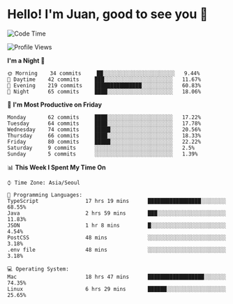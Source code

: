 # Hello! I'm Juan, good to see you 👋

<!--
**Y-k-Y/Y-k-Y** is a ✨ _special_ ✨ repository because its `README.md` (this file) appears on your GitHub profile.

Here are some ideas to get you started:

- 🔭 I’m currently working on ...
- 🌱 I’m currently learning ...
- 👯 I’m looking to collaborate on ...
- 🤔 I’m looking for help with ...
- 💬 Ask me about ...
- 📫 How to reach me: ...
- 😄 Pronouns: ...
- ⚡ Fun fact: ...
-->
<!--
![Profile views](https://gpvc.arturio.dev/Y-k-Y)

[![Omid Nikrah StackOverflow](https://github-readme-stackoverflow.vercel.app/?userID=9517076)](https://stackoverflow.com/users/9517076/i-have-10-fingers)
-->

<!--START_SECTION:waka-->
![Code Time](http://img.shields.io/badge/Code%20Time-293%20hrs%2024%20mins-blue)

![Profile Views](http://img.shields.io/badge/Profile%20Views-0-blue)

**I'm a Night 🦉** 

```text
🌞 Morning    34 commits     ██░░░░░░░░░░░░░░░░░░░░░░░   9.44% 
🌆 Daytime    42 commits     ███░░░░░░░░░░░░░░░░░░░░░░   11.67% 
🌃 Evening    219 commits    ███████████████░░░░░░░░░░   60.83% 
🌙 Night      65 commits     ████░░░░░░░░░░░░░░░░░░░░░   18.06%

```
📅 **I'm Most Productive on Friday** 

```text
Monday       62 commits     ████░░░░░░░░░░░░░░░░░░░░░   17.22% 
Tuesday      64 commits     ████░░░░░░░░░░░░░░░░░░░░░   17.78% 
Wednesday    74 commits     █████░░░░░░░░░░░░░░░░░░░░   20.56% 
Thursday     66 commits     ████░░░░░░░░░░░░░░░░░░░░░   18.33% 
Friday       80 commits     █████░░░░░░░░░░░░░░░░░░░░   22.22% 
Saturday     9 commits      ░░░░░░░░░░░░░░░░░░░░░░░░░   2.5% 
Sunday       5 commits      ░░░░░░░░░░░░░░░░░░░░░░░░░   1.39%

```


📊 **This Week I Spent My Time On** 

```text
⌚︎ Time Zone: Asia/Seoul

💬 Programming Languages: 
TypeScript               17 hrs 19 mins      █████████████████░░░░░░░░   68.55% 
Java                     2 hrs 59 mins       ███░░░░░░░░░░░░░░░░░░░░░░   11.83% 
JSON                     1 hr 8 mins         █░░░░░░░░░░░░░░░░░░░░░░░░   4.54% 
PostCSS                  48 mins             ░░░░░░░░░░░░░░░░░░░░░░░░░   3.18% 
.env file                48 mins             ░░░░░░░░░░░░░░░░░░░░░░░░░   3.18%

💻 Operating System: 
Mac                      18 hrs 47 mins      ██████████████████░░░░░░░   74.35% 
Linux                    6 hrs 29 mins       ██████░░░░░░░░░░░░░░░░░░░   25.65%

```


<!--END_SECTION:waka-->
